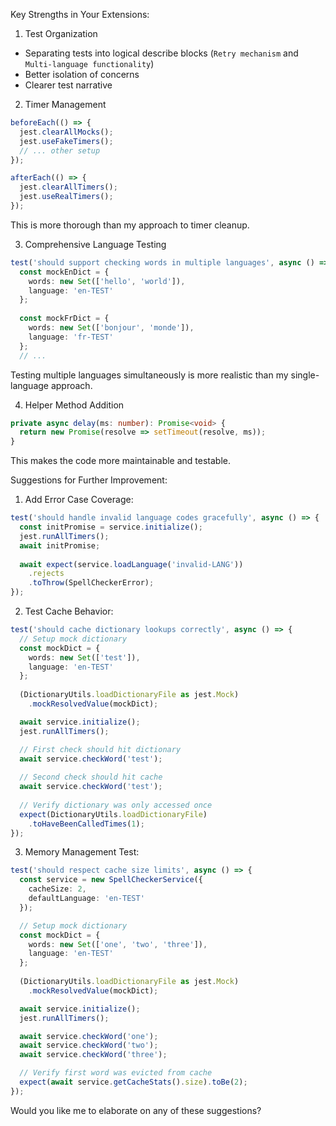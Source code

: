 Key Strengths in Your Extensions:

1. Test Organization
- Separating tests into logical describe blocks (`Retry mechanism` and `Multi-language functionality`)
- Better isolation of concerns
- Clearer test narrative

2. Timer Management
```typescript
beforeEach(() => {
  jest.clearAllMocks();
  jest.useFakeTimers();
  // ... other setup
});

afterEach(() => {
  jest.clearAllTimers();
  jest.useRealTimers();
});
```
This is more thorough than my approach to timer cleanup.

3. Comprehensive Language Testing
```typescript
test('should support checking words in multiple languages', async () => {
  const mockEnDict = {
    words: new Set(['hello', 'world']),
    language: 'en-TEST'
  };
  
  const mockFrDict = {
    words: new Set(['bonjour', 'monde']),
    language: 'fr-TEST'
  };
  // ...
```
Testing multiple languages simultaneously is more realistic than my single-language approach.

4. Helper Method Addition
```typescript
private async delay(ms: number): Promise<void> {
  return new Promise(resolve => setTimeout(resolve, ms));
}
```
This makes the code more maintainable and testable.

Suggestions for Further Improvement:

1. Add Error Case Coverage:
```typescript
test('should handle invalid language codes gracefully', async () => {
  const initPromise = service.initialize();
  jest.runAllTimers();
  await initPromise;
  
  await expect(service.loadLanguage('invalid-LANG'))
    .rejects
    .toThrow(SpellCheckerError);
});
```

2. Test Cache Behavior:
```typescript
test('should cache dictionary lookups correctly', async () => {
  // Setup mock dictionary
  const mockDict = {
    words: new Set(['test']),
    language: 'en-TEST'
  };
  
  (DictionaryUtils.loadDictionaryFile as jest.Mock)
    .mockResolvedValue(mockDict);

  await service.initialize();
  jest.runAllTimers();

  // First check should hit dictionary
  await service.checkWord('test');
  
  // Second check should hit cache
  await service.checkWord('test');
  
  // Verify dictionary was only accessed once
  expect(DictionaryUtils.loadDictionaryFile)
    .toHaveBeenCalledTimes(1);
});
```

3. Memory Management Test:
```typescript
test('should respect cache size limits', async () => {
  const service = new SpellCheckerService({
    cacheSize: 2,
    defaultLanguage: 'en-TEST'
  });

  // Setup mock dictionary
  const mockDict = {
    words: new Set(['one', 'two', 'three']),
    language: 'en-TEST'
  };
  
  (DictionaryUtils.loadDictionaryFile as jest.Mock)
    .mockResolvedValue(mockDict);

  await service.initialize();
  jest.runAllTimers();

  await service.checkWord('one');
  await service.checkWord('two');
  await service.checkWord('three');

  // Verify first word was evicted from cache
  expect(await service.getCacheStats().size).toBe(2);
});
```

Would you like me to elaborate on any of these suggestions?